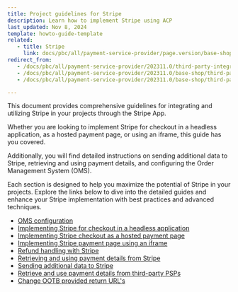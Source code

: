 ```yaml
---
title: Project guidelines for Stripe
description: Learn how to implement Stripe using ACP
last_updated: Nov 8, 2024
template: howto-guide-template
related:
   - title: Stripe
     link: docs/pbc/all/payment-service-provider/page.version/base-shop/third-party-integrations/stripe/stripe.html
redirect_from:
   - /docs/pbc/all/payment-service-provider/202311.0/third-party-integrations/stripe/install-stripe.html
   - /docs/pbc/all/payment-service-provider/202311.0/base-shop/third-party-integrations/stripe/install-stripe.html
   - /docs/pbc/all/payment-service-provider/202311.0/base-shop/third-party-integrations/stripe/integrate-stripe.html

---
```


This document provides comprehensive guidelines for integrating and utilizing Stripe in your projects through the Stripe App. 

Whether you are looking to implement Stripe for checkout in a headless application, as a hosted payment page, or using an iframe, this guide has you covered. 

Additionally, you will find detailed instructions on sending additional data to Stripe, retrieving and using payment details, and configuring the Order Management System (OMS). 

Each section is designed to help you maximize the potential of Stripe in your projects. Explore the links below to dive into the detailed guides and enhance your Stripe implementation with best practices and advanced techniques. 


* [OMS configuration](/docs/pbc/all/payment-service-provider/{{page.version}}/base-shop/third-party-integrations/stripe/project-guidelines-for-stripe/oms.html)
* [Implementing Stripe for checkout in a headless application](/docs/pbc/all/payment-service-provider/{{page.version}}/base-shop/third-party-integrations/stripe/project-guidelines-for-stripe/headless.html)
* [Implementing Stripe checkout as a hosted payment page](/docs/pbc/all/payment-service-provider/{{page.version}}/base-shop/third-party-integrations/stripe/project-guidelines-for-stripe/hosted-payment-page.html)
* [Implementing Stripe payment page using an iframe](/docs/pbc/all/payment-service-provider/{{page.version}}/base-shop/third-party-integrations/stripe/project-guidelines-for-stripe/iframe.html)
* [Refund handling with Stripe](/docs/pbc/all/payment-service-provider/{{page.version}}/base-shop/third-party-integrations/stripe/project-guidelines-for-stripe/refund.html)
* [Retrieving and using payment details from Stripe](/docs/pbc/all/payment-service-provider/{{page.version}}/base-shop/third-party-integrations/stripe/project-guidelines-for-stripe/payment-details.html)
* [Sending additional data to Stripe](/docs/pbc/all/payment-service-provider/{{page.version}}/base-shop/third-party-integrations/stripe/project-guidelines-for-stripe/send-additional-data-to-stripe.html)
* [Retrieve and use payment details from third-party PSPs](https://docs.spryker.com/docs/pbc/all/payment-service-provider/{{page.version}}/base-shop/retrieve-and-use-payment-details-from-third-party-psps.html)
* [Change OOTB provided return URL's](https://docs.spryker.com/docs/pbc/all/payment-service-provider/{{page.version}}/base-shop/change-default-return-urls.html)